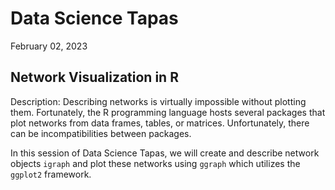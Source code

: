 # Data Science Tapas
February 02, 2023

## Network Visualization in R
Description:
Describing networks is virtually impossible without plotting them. Fortunately, the R programming language hosts several packages that plot networks from data frames, tables, or matrices. Unfortunately, there can be incompatibilities between packages. 

In this session of Data Science Tapas, we will create and describe network objects `igraph` and plot these networks using `ggraph` which utilizes the `ggplot2` framework. 
